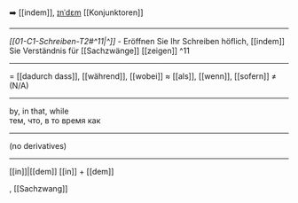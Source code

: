 ➡️ [[indem]], [ɪnˈdɛm](https://youglish.com/pronounce/indem/german) 
[[Konjunktoren]]

---
*[[01-C1-Schreiben-T2#^11|^]]* - Eröffnen Sie Ihr Schreiben höflich, [[indem]] Sie Verständnis für [[Sachzwänge]] [[zeigen]] ^11


---
= [[dadurch dass]], [[während]], [[wobei]]
≈ [[als]], [[wenn]], [[sofern]]
≠ (N/A)

---
by, in that, while  
тем, что, в то время как

---
(no derivatives)

---
[[in]]|[[dem]]
[[in]] + [[dem]]

, [[Sachzwang]]